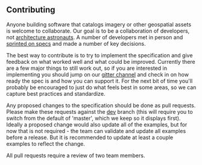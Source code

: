 ## Contributing

Anyone building software that catalogs imagery or other geospatial assets is welcome to collaborate.
Our goal is to be a collaboration of developers, not [architecture astronauts](http://www.joelonsoftware.com/articles/fog0000000018.html).
A number of developers met in person and [sprinted on specs](https://github.com/radiantearth/boulder-sprint/)
and made a number of key decisions. 

The best way to contribute is to try to implement the specification and give feedback on what worked
well and what could be improved. Currently there are a few major things to still work out, so if you
are interested in implementing you should jump on our [gitter channel](https://gitter.im/SpatioTemporal-Asset-Catalog/Lobby)
and check in on how ready the spec is and how you can support it. For the next bit of time you'll
probably be encouraged to just do what feels best in some areas, so we can capture best practices
and standardize.

Any proposed changes to the specification should be done as pull requests. Please make these
requests against the [dev](https://github.com/radiantearth/stac-spec/tree/dev) branch (this will
require you to switch from the default of 'master', which we keep so it displays first). Ideally a
proposed change would also update all of the examples, but for now that is not required - the team
can validate and update all examples before a release. But it is recommended to update at least a
couple examples to reflect the change.

All pull requests require a review of two team members.